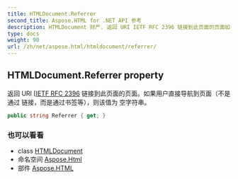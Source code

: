 ```yaml
---
title: HTMLDocument.Referrer
second_title: Aspose.HTML for .NET API 参考
description: HTMLDocument 财产. 返回 URI IETF RFC 2396 链接到此页面的页面如果用户直接导航到页面不是通过 链接而是通过书签等则该值为 空字符串
type: docs
weight: 90
url: /zh/net/aspose.html/htmldocument/referrer/
---
```

## HTMLDocument.Referrer property

返回 URI [[IETF RFC 2396](http://www.ietf.org/rfc/rfc2396.txt) 链接到此页面的页面。如果用户直接导航到页面（不是通过 链接，而是通过书签等），则该值为 空字符串。

```csharp
public string Referrer { get; }
```

### 也可以看看

* class [HTMLDocument](../)
* 命名空间 [Aspose.Html](../../htmldocument/)
* 部件 [Aspose.HTML](../../../)


